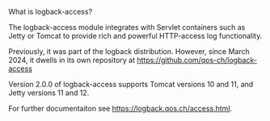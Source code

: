 
What is logback-access?

The logback-access module integrates with Servlet containers such as Jetty or Tomcat to provide rich and powerful HTTP-access log functionality. 

Previously, it was part of the logback distribution. However, since March 2024, it dwells in its own repository at https://github.com/qos-ch/logback-access

Version 2.0.0 of logback-access supports Tomcat versions 10 and 11, and Jetty versions 11 and 12.

For further documentaiton see https://logback.qos.ch/access.html.
